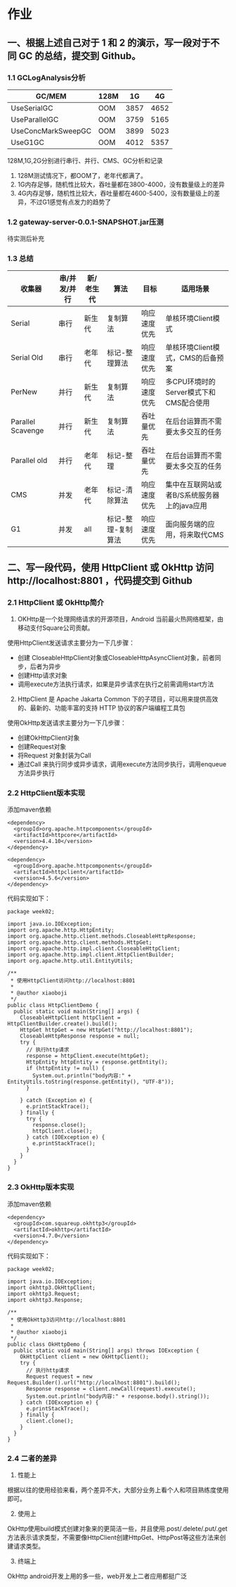 # 作业

## 一、根据上述自己对于 1 和 2 的演示，写一段对于不同 GC 的总结，提交到 Github。
### 1.1 GCLogAnalysis分析

| GC/MEM             | 128M | 1G    | 4G      |
| ------------------ | ---- | ---- | ---- |
| UseSerialGC        | OOM  | 3857 | 4652 |
| UseParallelGC      | OOM  | 3759 | 5165 |
| UseConcMarkSweepGC | OOM  | 3899 | 5023 |
| UseG1GC            | OOM  | 4012 | 5357 |

128M,1G,2G分别进行串行、并行、CMS、GC分析和记录
1. 128M测试情况下，都OOM了，老年代都满了。
2. 1G内存足够，随机性比较大，吞吐量都在3800-4000，没有数量级上的差异
3. 4G内存足够，随机性比较大，吞吐量都在4600-5400，没有数量级上的差异，不过G1感觉有点发力的趋势了

### 1.2 gateway-server-0.0.1-SNAPSHOT.jar压测
待实测后补充

### 1.3 总结

| 收集器            | 串/并发/并行 |新/老生代    |算法      | 目标      | 适用场景 |
| ------------------ | ---- | ---- | ---- | ---- | ---- |
| Serial        | 串行  | 新生代 | 复制算法 | 响应速度优先 | 单核环境Client模式 |
| Serial Old     | 串行  | 老年代 | 标记-整理算法 | 响应速度优先 | 单核环境Client模式，CMS的后备预案 |
| PerNew | 并行  | 新生代 | 复制算法 | 响应速度优先 | 多CPU环境时的Server模式下和CMS配合使用 |
| Parallel Scavenge           | 并行  | 新生代  | 复制算法 | 吞吐量优先 | 在后台运算而不需要太多交互的任务 |
| Parallel old           | 并行  | 老年代 | 标记-整理 | 吞吐量优先 | 在后台运算而不需要太多交互的任务 |
| CMS           | 并发 | 老年代 | 标记-清除算法 | 响应速度优先 | 集中在互联网站或者B/S系统服务器上的java应用 |
| G1           | 并发 | all | 标记-整理-复制算法 | 响应速度优先 | 面向服务端的应用，将来取代CMS |


## 二、写一段代码，使用 HttpClient 或 OkHttp 访问 http://localhost:8801 ，代码提交到 Github
### 2.1 HttpClient 或 OkHttp简介

1. OKHttp是一个处理网络请求的开源项目，Android 当前最火热网络框架，由移动支付Square公司贡献。

使用HttpClient发送请求主要分为一下几步骤：

- 创建 CloseableHttpClient对象或CloseableHttpAsyncClient对象，前者同步，后者为异步
- 创建Http请求对象
- 调用execute方法执行请求，如果是异步请求在执行之前需调用start方法

2. HttpClient 是 Apache Jakarta Common 下的子项目，可以用来提供高效的、最新的、功能丰富的支持 HTTP 协议的客户端编程工具包

使用OkHttp发送请求主要分为一下几步骤：

- 创建OkHttpClient对象
- 创建Request对象
- 将Request 对象封装为Call
- 通过Call 来执行同步或异步请求，调用execute方法同步执行，调用enqueue方法异步执行

### 2.2 HttpClient版本实现

添加maven依赖

>
    <dependency>
      <groupId>org.apache.httpcomponents</groupId>
      <artifactId>httpcore</artifactId>
      <version>4.4.10</version>
    </dependency>

    <dependency>
      <groupId>org.apache.httpcomponents</groupId>
      <artifactId>httpclient</artifactId>
      <version>4.5.6</version>
    </dependency>

代码实现如下：

```
package week02;

import java.io.IOException;
import org.apache.http.HttpEntity;
import org.apache.http.client.methods.CloseableHttpResponse;
import org.apache.http.client.methods.HttpGet;
import org.apache.http.impl.client.CloseableHttpClient;
import org.apache.http.impl.client.HttpClientBuilder;
import org.apache.http.util.EntityUtils;

/**
 * 使用HttpClient访问http://localhost:8801
 *
 * @author xiaoboji
 */
public class HttpClientDemo {
  public static void main(String[] args) {
    CloseableHttpClient httpClient = HttpClientBuilder.create().build();
    HttpGet httpGet = new HttpGet("http://localhost:8801");
    CloseableHttpResponse response = null;
    try {
      // 执行http请求
      response = httpClient.execute(httpGet);
      HttpEntity httpEntity = response.getEntity();
      if (httpEntity != null) {
        System.out.println("body内容:" + EntityUtils.toString(response.getEntity(), "UTF-8"));
      }

    } catch (Exception e) {
      e.printStackTrace();
    } finally {
      try {
        response.close();
        httpClient.close();
      } catch (IOException e) {
        e.printStackTrace();
      }
    }
  }
}

```

### 2.3 OkHttp版本实现
添加maven依赖

>
    <dependency>
      <groupId>com.squareup.okhttp3</groupId>
      <artifactId>okhttp</artifactId>
      <version>4.7.0</version>
    </dependency>


代码实现如下：


```
package week02;

import java.io.IOException;
import okhttp3.OkHttpClient;
import okhttp3.Request;
import okhttp3.Response;

/**
 * 使用OkHttp3访问http://localhost:8801
 *
 * @author xiaoboji
 */
public class OkHttpDemo {
  public static void main(String[] args) throws IOException {
    OkHttpClient client = new OkHttpClient();
    try {
      // 执行http请求
      Request request = new Request.Builder().url("http://localhost:8801").build();
      Response response = client.newCall(request).execute();
      System.out.println("body内容:" + response.body().string());
    } catch (IOException e) {
      e.printStackTrace();
    } finally {
      client.clone();
    }
  }
}
```

### 2.4 二者的差异
1. 性能上

根据以往的使用经验来看，两个差异不大，大部分业务上看个人和项目熟练度使用即可。

2. 使用上

OkHttp使用build模式创建对象来的更简洁一些，并且使用.post/.delete/.put/.get方法表示请求类型，不需要像HttpClient创建HttpGet、HttpPost等这些方法来创建请求类型。

3. 终端上

OkHttp android开发上用的多一些，web开发上二者应用都挺广泛

